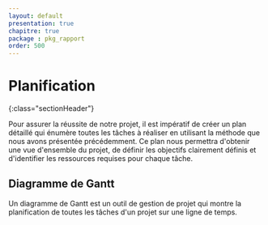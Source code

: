 ```yaml
---
layout: default
presentation: true
chapitre: true
package : pkg_rapport
order: 500
---
```


# Planification
{:class="sectionHeader"}

<!-- note -->

Pour assurer la réussite de notre projet, il est impératif de créer un plan détaillé qui énumère toutes les tâches à réaliser en utilisant la méthode que nous avons présentée précédemment. Ce plan nous permettra d'obtenir une vue d'ensemble du projet, de définir les objectifs clairement définis et d'identifier les ressources requises pour chaque tâche.

<!-- ## Gestion des tâches 

Notre travail a été divisé en sprints.En règle générale, la durée d’un sprint oscille entre une et quatre semaines. Durant le premier sprint, notre objectif principal a été d’élaborer la version web en exploitant le framework Laravel. -->

## Diagramme de Gantt  

Un diagramme de Gantt est un outil de gestion de projet qui montre la planification de toutes les tâches d'un projet sur une ligne de temps. 

<!-- new slide -->